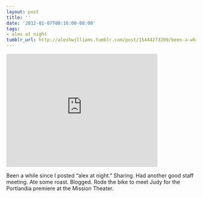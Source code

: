 ```yaml
---
layout: post
title: ''
date: '2012-01-07T00:16:00-08:00'
tags:
- alex at night
tumblr_url: http://alexhwilliams.tumblr.com/post/15444273209/been-a-while-since-i-posted-alex-at-night
---
```

<iframe width="400" height="300" src="http://www.youtube.com/embed/9a5BqIujI2Q?wmode=transparent&autohide=1&egm=0&hd=1&iv_load_policy=3&modestbranding=1&rel=0&showinfo=0&showsearch=0" frameborder="0" allowfullscreen></iframe><br/><p>Been a while since I posted &#8220;alex at night.&#8221; Sharing. Had another good staff meeting. Ate some roast. Blogged. Rode the bike to meet Judy for the Portlandia premiere at the Mission Theater.</p>
